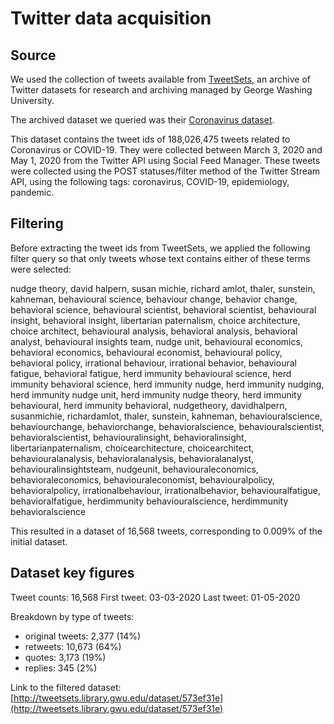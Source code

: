 # Twitter data acquisition

## Source

We used the collection of tweets available from [TweetSets](https://tweetsets.library.gwu.edu/), an archive of Twitter datasets for research and archiving
managed by George Washing University.

The archived dataset we queried was their [Coronavirus dataset](https://dataverse.harvard.edu/dataset.xhtml?persistentId=doi:10.7910/DVN/LW0BTB).

This dataset contains the tweet ids of 188,026,475 tweets related to Coronavirus or COVID-19. They were collected
between March 3, 2020 and May 1, 2020 from the Twitter API using Social Feed Manager. These tweets were collected using
the POST statuses/filter method of the Twitter Stream API, using the following tags: coronavirus, COVID-19,
epidemiology, pandemic.


## Filtering

Before extracting the tweet ids from TweetSets, we applied the following filter query so that only tweets whose text
contains either of these terms were selected:

nudge theory, david halpern, susan michie, richard amlot, thaler, sunstein, kahneman, behavioural science, behaviour change, behavior change, behavioral science, behavioural scientist, behavioral scientist, behavioural insight, behavioral insight, libertarian paternalism, choice architecture, choice architect, behavioural analysis, behavioral analysis, behavioral analyst, behavioural insights team, nudge unit, behavioural economics, behavioral economics, behavioural economist, behavioural policy, behavioral policy, irrational behaviour, irrational behavior, behavioural fatigue, behavioral fatigue, herd immunity behavioural science, herd immunity behavioral science, herd immunity nudge, herd immunity nudging, herd immunity nudge unit, herd immunity nudge theory, herd immunity behavioural, herd immunity behavioral, nudgetheory, davidhalpern, susanmichie, richardamlot, thaler, sunstein, kahneman, behaviouralscience, behaviourchange, behaviorchange, behavioralscience, behaviouralscientist, behavioralscientist, behaviouralinsight, behavioralinsight, libertarianpaternalism, choicearchitecture, choicearchitect, behaviouralanalysis, behavioralanalysis, behavioralanalyst, behaviouralinsightsteam, nudgeunit, behaviouraleconomics, behavioraleconomics, behaviouraleconomist, behaviouralpolicy, behavioralpolicy, irrationalbehaviour, irrationalbehavior, behaviouralfatigue, behavioralfatigue, herdimmunity behaviouralscience, herdimmunity behavioralscience

This resulted in a dataset of 16,568 tweets, corresponding to 0.009% of the initial dataset.


## Dataset key figures
 
Tweet counts: 	16,568 
First tweet: 	03-03-2020 
Last tweet: 	01-05-2020

Breakdown by type of tweets: 

- original tweets: 	2,377 (14%) 
- retweets: 		10,673 (64%) 
- quotes:			3,173 (19%) 
- replies: 			345 (2%)


Link to the filtered dataset:
[http://tweetsets.library.gwu.edu/dataset/573ef31e](http://tweetsets.library.gwu.edu/dataset/573ef31e)